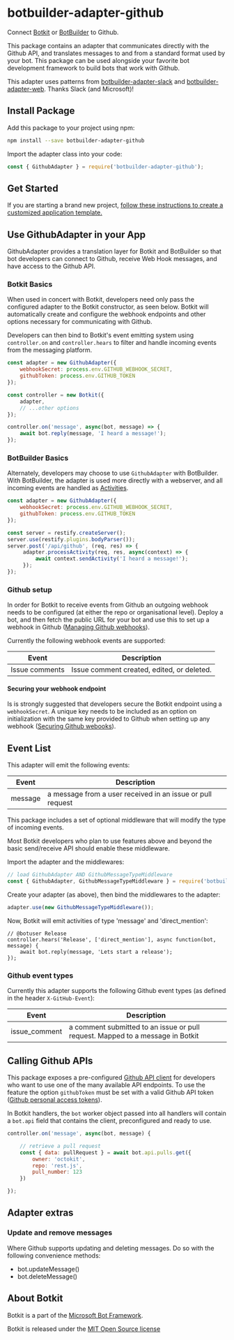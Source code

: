 # botbuilder-adapter-github

Connect [Botkit](https://www.npmjs.com/package/botkit) or [BotBuilder](https://www.npmjs.com/package/botbuilder) to Github.

This package contains an adapter that communicates directly with the Github API,
and translates messages to and from a standard format used by your bot. This package can be used alongside your favorite bot development framework to build bots that work with Github.

This adapter uses patterns from [botbuilder-adapter-slack](https://github.com/howdyai/botkit/blob/master/packages/botbuilder-adapter-slack) and [botbuilder-adapter-web](https://github.com/howdyai/botkit/blob/master/packages/botbuilder-adapter-web). Thanks Slack (and Microsoft)!

## Install Package

Add this package to your project using npm:

```bash
npm install --save botbuilder-adapter-github
```

Import the adapter class into your code:

```javascript
const { GithubAdapter } = require('botbuilder-adapter-github');
```

## Get Started

If you are starting a brand new project, [follow these instructions to create a customized application template.](https://botkit.ai/getstarted.html)

## Use GithubAdapter in your App

GithubAdapter provides a translation layer for Botkit and BotBuilder so that bot developers can connect to Github, receive Web Hook messages, and have access to the Github API.

### Botkit Basics

When used in concert with Botkit, developers need only pass the configured adapter to the Botkit constructor, as seen below. Botkit will automatically create and configure the webhook endpoints and other options necessary for communicating with Github.

Developers can then bind to Botkit's event emitting system using `controller.on` and `controller.hears` to filter and handle incoming events from the messaging platform.

```javascript
const adapter = new GithubAdapter({
    webhookSecret: process.env.GITHUB_WEBHOOK_SECRET,
    githubToken: process.env.GITHUB_TOKEN
});

const controller = new Botkit({
    adapter,
    // ...other options
});

controller.on('message', async(bot, message) => {
    await bot.reply(message, 'I heard a message!');
});
```

### BotBuilder Basics

Alternately, developers may choose to use `GithubAdapter` with BotBuilder. With BotBuilder, the adapter is used more directly with a webserver, and all incoming events are handled as [Activities](https://docs.microsoft.com/en-us/javascript/api/botframework-schema/activity?view=botbuilder-ts-latest).

```javascript
const adapter = new GithubAdapter({
    webhookSecret: process.env.GITHUB_WEBHOOK_SECRET,
    githubToken: process.env.GITHUB_TOKEN
});

const server = restify.createServer();
server.use(restify.plugins.bodyParser());
server.post('/api/github', (req, res) => {
     adapter.processActivity(req, res, async(context) => {
         await context.sendActivity('I heard a message!');
     });
});
```

### Github setup

In order for Botkit to receive events from Github an outgoing webhook needs to be configured (at either the repo or organisational level). Deploy a bot, and then fetch the public URL for your bot and use this to set up a webhook in Github ([Managing Github webhooks](https://developer.github.com/webhooks/)).

Currently the following webhook events are supported:

| Event | Description
| --- | ---
| Issue comments | Issue comment created, edited, or deleted.

#### Securing your webhook endpoint
Is is strongly suggested that developers secure the Botkit endpoint using a `webhookSecret`. A unique key needs to be included as an option on initialization with the same key provided to Github when setting up any webhook ([Securing Github webooks](https://developer.github.com/webhooks/securing/)).

## Event List

This adapter will emit the following events: 

| Event | Description
|--- |---
| message | a message from a user received in an issue or pull request

This package includes a set of optional middleware that will modify the type of incoming events.

Most Botkit developers who plan to use features above and beyond the basic send/receive API should enable these middleware.

Import the adapter and the middlewares:

```javascript
// load GithubAdapter AND GithubMessageTypeMiddleware
const { GithubAdapter, GithubMessageTypeMiddleware } = require('botbuilder-adapter-github');
```

Create your adapter (as above), then bind the middlewares to the adapter:

```javascript
adapter.use(new GithubMessageTypeMiddleware());
```

Now, Botkit will emit activities of type 'message' and 'direct_mention':

```
// @botuser Release
controller.hears('Release', ['direct_mention'], async function(bot, message) {
    await bot.reply(message, 'Lets start a release');
});
```

### Github event types
Currently this adapter supports the following Github event types  (as defined in the header `X-GitHub-Event`):

| Event | Description
|--- |---
| issue_comment | a comment submitted to an issue or pull request. Mapped to a message in Botkit

## Calling Github APIs

This package exposes a pre-configured [Github API client](https://octokit.github.io/rest.js/) for developers who want to use one of the many available API endpoints. To use the feature the option `githubToken` must be set with a valid Github API token ([Github personal access tokens](https://github.com/settings/tokens)).

In Botkit handlers, the `bot` worker object passed into all handlers will contain a `bot.api` field that contains the client, preconfigured and ready to use.

```javascript
controller.on('message', async(bot, message) {

    // retrieve a pull request
    const { data: pullRequest } = await bot.api.pulls.get({
        owner: 'octokit',
        repo: 'rest.js',
        pull_number: 123
    })

});
```

## Adapter extras 

### Update and remove messages

Where Github supports updating and deleting messages. Do so with the following convenience methods:

* bot.updateMessage()
* bot.deleteMessage()

## About Botkit

Botkit is a part of the [Microsoft Bot Framework](https://dev.botframework.com).

Botkit is released under the [MIT Open Source license](https://github.com/howdyai/botkit/blob/master/LICENSE.md)
